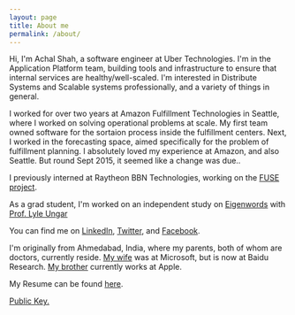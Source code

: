 ```yaml
---
layout: page
title: About me
permalink: /about/
---
```


Hi, I'm Achal Shah, a software engineer at Uber Technologies. I'm in the Application Platform team, building tools and infrastructure to ensure that internal services are healthy/well-scaled. I'm interested in Distribute Systems and Scalable systems professionally, and a variety of things in general.

I worked for over two years at Amazon Fulfillment Technologies in Seattle, where I worked on solving operational problems at scale. My first team owned software for the sortaion process inside the fulfillment centers. Next, I worked in the forecasting space, aimed specifically for the problem of fulfillment planning. I absolutely loved my experience at Amazon, and also Seattle. But round Sept 2015, it seemed like a change was due..

I previously interned at Raytheon BBN Technologies, working on the [FUSE project](http://www.iarpa.gov/index.php/research-programs/fuse).

As a grad student, I'm worked on an independent study on [Eigenwords](https://alliance.seas.upenn.edu/~datamine/wiki/index.php?title=Eigenwords) with [Prof. Lyle Ungar](http://www.cis.upenn.edu/~ungar/)

You can find me on [LinkedIn](http://www.linkedin.com/pub/achal-shah/5/79b/949), [Twitter](https://twitter.com/achals), and [Facebook](https://www.facebook.com/achal.shah).

I'm originally from Ahmedabad, India, where my parents, both of whom are doctors, currently reside. [My wife](http://www.linkedin.com/pub/rishita-anubhai/14/474/685) was at Microsoft, but is now at Baidu Research. [My brother](http://www.linkedin.com/in/rushinnshah) currently works at Apple.

My Resume can be found [here](/resume.pdf).

[Public Key.](https://keybase.io/achals/key.asc)
